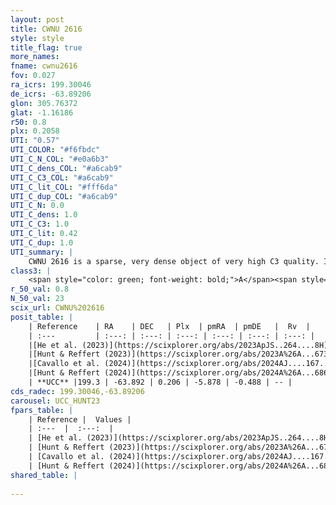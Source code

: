 ```yaml
---
layout: post
title: CWNU 2616
style: style
title_flag: true
more_names: 
fname: cwnu2616
fov: 0.027
ra_icrs: 199.30046
de_icrs: -63.89206
glon: 305.76372
glat: -1.16186
r50: 0.8
plx: 0.2058
UTI: "0.57"
UTI_COLOR: "#f6fbdc"
UTI_C_N_COL: "#e0a6b3"
UTI_C_dens_COL: "#a6cab9"
UTI_C_C3_COL: "#a6cab9"
UTI_C_lit_COL: "#fff6da"
UTI_C_dup_COL: "#a6cab9"
UTI_C_N: 0.0
UTI_C_dens: 1.0
UTI_C_C3: 1.0
UTI_C_lit: 0.42
UTI_C_dup: 1.0
UTI_summary: |
    CWNU 2616 is a sparse, very dense object of very high C3 quality. It was recently reported in the literature.<br><br><span style="color: #99180f; font-weight: bold;">Warning: </span>contains less than 25 stars with <i>P>0.5</i> estimated.
class3: |
    <span style="color: green; font-weight: bold;">A</span><span style="color: green; font-weight: bold;">A</span>
r_50_val: 0.8
N_50_val: 23
scix_url: CWNU%202616
posit_table: |
    | Reference    | RA    | DEC   | Plx  | pmRA  | pmDE   |  Rv  |
    | :---         | :---: | :---: | :---: | :---: | :---: | :---: |
    |[He et al. (2023)](https://scixplorer.org/abs/2023ApJS..264....8H) | 199.307 | -63.893 | 0.212 | -5.878 | -0.496 | -- |
    |[Hunt & Reffert (2023)](https://scixplorer.org/abs/2023A%26A...673A.114H) | 199.298 | -63.891 | 0.204 | -5.883 | -0.489 | -- |
    |[Cavallo et al. (2024)](https://scixplorer.org/abs/2024AJ....167...12C) | 199.299 | -63.884 | 0.206 | -- | -- | -- |
    |[Hunt & Reffert (2024)](https://scixplorer.org/abs/2024A%26A...686A..42H) | 199.298 | -63.891 | 0.204 | -5.883 | -0.489 | -- |
    | **UCC** |199.3 | -63.892 | 0.206 | -5.878 | -0.488 | -- | 
cds_radec: 199.30046,-63.89206
carousel: UCC_HUNT23
fpars_table: |
    | Reference |  Values |
    | :---  |  :---:  |
    | [He et al. (2023)](https://scixplorer.org/abs/2023ApJS..264....8H) | `A0=3.7, m-M=13.35, logAge=6.45` |
    | [Hunt & Reffert (2023)](https://scixplorer.org/abs/2023A%26A...673A.114H) | `AV50=3.081, diffAV50=1.967, MOD50=13.227, logAge50=7.714` |
    | [Cavallo et al. (2024)](https://scixplorer.org/abs/2024AJ....167...12C) | `AV50=3.13, dMod50=12.19, logAge50=7.85, [Fe/H]50=-0.4` |
    | [Hunt & Reffert (2024)](https://scixplorer.org/abs/2024A%26A...686A..42H) | `MassJ=467.831` |
shared_table: |
    
---
```

